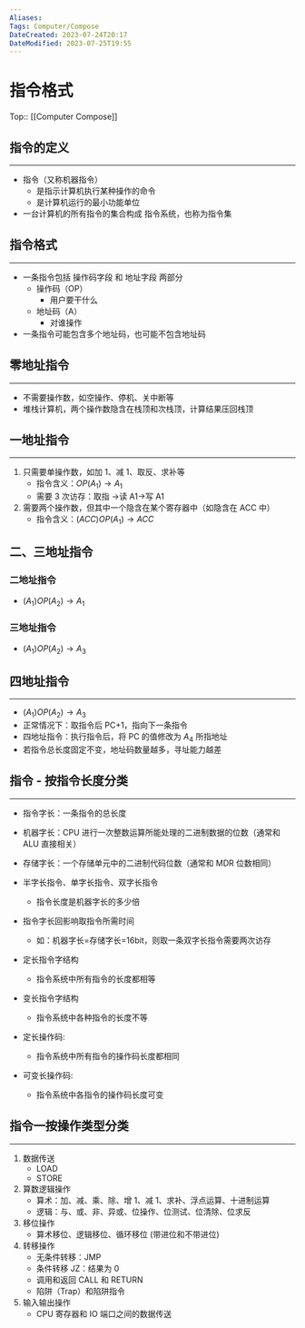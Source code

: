 ```yaml
---
Aliases: 
Tags: Computer/Compose 
DateCreated: 2023-07-24T20:17
DateModified: 2023-07-25T19:55
---
```

# 指令格式
Top:: [[Computer Compose]]

## 指令的定义
---
- 指令（又称机器指令）
	- 是指示计算机执行某种操作的命令
	- 是计算机运行的最小功能单位
- 一台计算机的所有指令的集合构成 指令系统，也称为指令集

## 指令格式
---
- 一条指令包括 操作码字段 和 地址字段 两部分
	- 操作码（OP）
		- 用户要干什么
	- 地址码（A）
		- 对谁操作
- 一条指令可能包含多个地址码，也可能不包含地址码

## 零地址指令
---
- 不需要操作数，如空操作、停机、关中断等
- 堆栈计算机，两个操作数隐含在栈顶和次栈顶，计算结果压回栈顶

## 一地址指令
---
1. 只需要单操作数，如加 1、减 1、取反、求补等
	- 指令含义：$OP(A_{1})\to A_{1}$
	- 需要 3 次访存：取指 ->读 A1->写 A1
2. 需要两个操作数，但其中一个隐含在某个寄存器中（如隐含在 ACC 中）
	- 指令含义：$(ACC)OP(A_{1})\to ACC$

二、三地址指令
---
### 二地址指令

- $(A_{1})OP(A_{2})\to A_{1}$

### 三地址指令

- $(A_{1})OP(A_{2})\to A_{3}$

## 四地址指令
---
- $(A_{1})OP(A_{2})\to A_{3}$
- 正常情况下：取指令后 PC+1，指向下一条指令
- 四地址指令：执行指令后，将 PC 的值修改为 $A_{4}$ 所指地址
- 若指令总长度固定不变，地址码数量越多，寻址能力越差

## 指令 - 按指令长度分类
---
- 指令字长：一条指令的总长度
- 机器字长：CPU 进行一次整数运算所能处理的二进制数据的位数（通常和 ALU 直接相关）
- 存储字长：一个存储单元中的二进制代码位数（通常和 MDR 位数相同）

- 半字长指令、单字长指令、双字长指令
	- 指令长度是机器字长的多少倍
- 指令字长回影响取指令所需时间
	- 如：机器字长=存储字长=16bit，则取一条双字长指令需要两次访存

- 定长指令字结构
	- 指令系统中所有指令的长度都相等
- 变长指令字结构
	- 指令系统中各种指令的长度不等

- 定长操作码:
	- 指令系统中所有指令的操作码长度都相同
- 可变长操作码:
	- 指令系统中各指令的操作码长度可变

## 指令一按操作类型分类
---
1. 数据传送
	- LOAD
	- STORE
2. 算数逻辑操作
	- 算术：加、减、乘、除、增 1、减 1、求补、浮点运算、十进制运算
	- 逻辑：与、或、非、异或、位操作、位测试、位清除、位求反
3. 移位操作
	- 算术移位、逻辑移位、循环移位 (带进位和不带进位)
4. 转移操作
	- 无条件转移：JMP
	- 条件转移 JZ：结果为 0
	- 调用和返回 CALL 和 RETURN
	- 陷阱（Trap）和陷阱指令
5. 输入输出操作
	- CPU 寄存器和 IO 端口之间的数据传送
